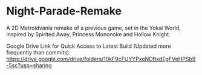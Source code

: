 # Night-Parade-Remake
A 2D Metroidvania remake of a previous game, set in the Yokai World, inspired by Spirited Away, Princess Mononoke and Hollow Knight.

Google Drive Link for Quick Access to Latest Build (Updated more frequently than commits):
https://drive.google.com/drive/folders/10kF9cFUYYPxoNDftxdEgFVeHPSb9-5sc?usp=sharing